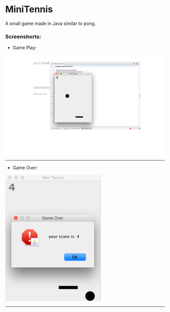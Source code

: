 # MiniTennis
A small game made in Java similar to pong.

### Screenshorts:

* Game Play:
<p>
	<img src="https://github.com/anubhavshrimal/MiniTennis/blob/master/Screenshorts/Screen%20Shot%202016-11-03%20at%208.45.03%20AM.png" alt="game-screenshort">
</p>

---

* Game Over:

<p>
	<img src="https://github.com/anubhavshrimal/MiniTennis/blob/master/Screenshorts/Screen%20Shot%202016-11-03%20at%208.45.08%20AM.png" alt="gameover-screenshort">
</p>

---